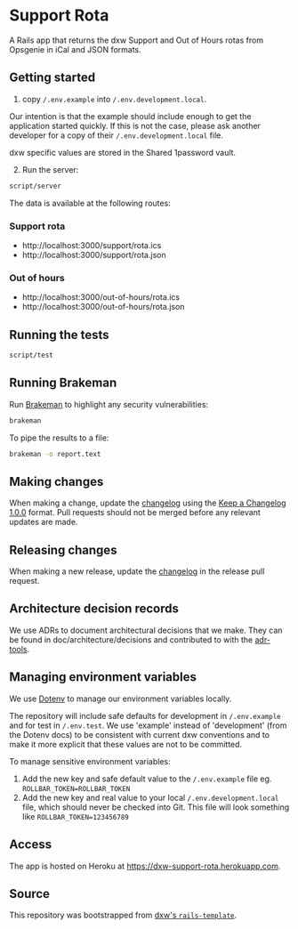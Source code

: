 # Support Rota

A Rails app that returns the dxw Support and Out of Hours rotas from Opsgenie in iCal and JSON formats.

## Getting started

1. copy `/.env.example` into `/.env.development.local`.

Our intention is that the example should include enough to get the application started quickly. If this is not the case, please ask another developer for a copy of their `/.env.development.local` file.

dxw specific values are stored in the Shared 1password vault.

2. Run the server:

```bash
script/server
```

The data is available at the following routes:

### Support rota

- http://localhost:3000/support/rota.ics
- http://localhost:3000/support/rota.json

### Out of hours

- http://localhost:3000/out-of-hours/rota.ics
- http://localhost:3000/out-of-hours/rota.json

## Running the tests

```bash
script/test
```

## Running Brakeman

Run [Brakeman](https://brakemanscanner.org/) to highlight any security vulnerabilities:

```bash
brakeman
```

To pipe the results to a file:

```bash
brakeman -o report.text
```

## Making changes

When making a change, update the [changelog](CHANGELOG.md) using the
[Keep a Changelog 1.0.0](https://keepachangelog.com/en/1.0.0/) format. Pull
requests should not be merged before any relevant updates are made.

## Releasing changes

When making a new release, update the [changelog](CHANGELOG.md) in the release
pull request.

## Architecture decision records

We use ADRs to document architectural decisions that we make. They can be found
in doc/architecture/decisions and contributed to with the
[adr-tools](https://github.com/npryce/adr-tools).

## Managing environment variables

We use [Dotenv](https://github.com/bkeepers/dotenv) to manage our environment variables locally.

The repository will include safe defaults for development in `/.env.example` and for test in `/.env.test`. We use 'example' instead of 'development' (from the Dotenv docs) to be consistent with current dxw conventions and to make it more explicit that these values are not to be committed.

To manage sensitive environment variables:

1. Add the new key and safe default value to the `/.env.example` file eg. `ROLLBAR_TOKEN=ROLLBAR_TOKEN`
2. Add the new key and real value to your local `/.env.development.local` file, which should never be checked into Git. This file will look something like `ROLLBAR_TOKEN=123456789`

## Access

The app is hosted on Heroku at https://dxw-support-rota.herokuapp.com.

## Source

This repository was bootstrapped from
[dxw's `rails-template`](https://github.com/dxw/rails-template).
